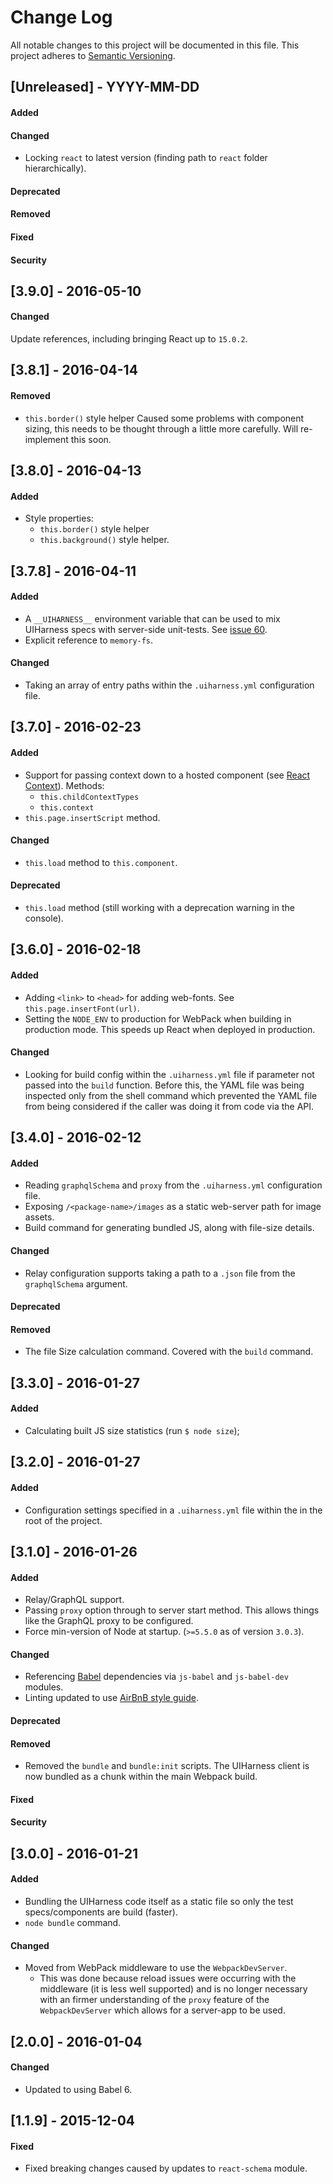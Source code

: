# Change Log
All notable changes to this project will be documented in this file.
This project adheres to [Semantic Versioning](http://semver.org/).


## [Unreleased] - YYYY-MM-DD
#### Added
#### Changed
- Locking `react` to latest version (finding path to `react` folder hierarchically).
#### Deprecated
#### Removed
#### Fixed
#### Security



## [3.9.0] - 2016-05-10
#### Changed
Update references, including bringing React up to `15.0.2`.



## [3.8.1] - 2016-04-14
#### Removed
- `this.border()` style helper
  Caused some problems with component sizing, this needs to be thought through a little more carefully.  Will re-implement this soon.




## [3.8.0] - 2016-04-13
#### Added
- Style properties:
  - `this.border()` style helper
  - `this.background()` style helper.




## [3.7.8] - 2016-04-11
#### Added
- A `__UIHARNESS__` environment variable that can be used to mix UIHarness specs with server-side unit-tests.
  See [issue 60](https://github.com/philcockfield/ui-harness/issues/60).
- Explicit reference to `memory-fs`.

#### Changed
- Taking an array of entry paths within the `.uiharness.yml` configuration file.





## [3.7.0] - 2016-02-23
#### Added
- Support for passing context down to a hosted component (see [React Context](https://facebook.github.io/react/docs/context.html)).
  Methods:
  - `this.childContextTypes`
  - `this.context`
- `this.page.insertScript` method.  

#### Changed
- `this.load` method to `this.component`.

#### Deprecated
- `this.load` method (still working with a deprecation warning in the console).




## [3.6.0] - 2016-02-18
#### Added
- Adding `<link>` to `<head>` for adding web-fonts.  See `this.page.insertFont(url)`.
- Setting the `NODE_ENV` to production for WebPack when building in production mode.
  This speeds up React when deployed in production.

#### Changed
- Looking for build config within the `.uiharness.yml` file if parameter not passed into the `build` function.  Before this, the YAML file was being inspected only from the shell command which prevented the YAML file from being considered if the caller was doing it from code via the API.




## [3.4.0] - 2016-02-12
#### Added
- Reading `graphqlSchema` and `proxy` from the `.uiharness.yml` configuration file.
- Exposing `/<package-name>/images` as a static web-server path for image assets.
- Build command for generating bundled JS, along with file-size details.

#### Changed
- Relay configuration supports taking a path to a `.json` file from the `graphqlSchema` argument.

#### Deprecated
#### Removed
- The file Size calculation command. Covered with the `build` command.



## [3.3.0] - 2016-01-27
#### Added
- Calculating built JS size statistics (run `$ node size`);



## [3.2.0] - 2016-01-27
#### Added
- Configuration settings specified in a `.uiharness.yml` file within the in the root of the project.



## [3.1.0] - 2016-01-26
#### Added
- Relay/GraphQL support.
- Passing `proxy` option through to server start method.  This allows things like the GraphQL proxy to be configured.
- Force min-version of Node at startup. (`>=5.5.0` as of version `3.0.3`).

#### Changed
- Referencing [Babel](https://babeljs.io/) dependencies via `js-babel` and `js-babel-dev` modules.
- Linting updated to use [AirBnB style guide](https://github.com/airbnb/javascript).

#### Deprecated

#### Removed
- Removed the `bundle` and `bundle:init` scripts.  The UIHarness client is now bundled as a chunk within the main Webpack build.

#### Fixed
#### Security


## [3.0.0] - 2016-01-21
#### Added
- Bundling the UIHarness code itself as a static file so only the test specs/components are build (faster).
- `node bundle` command.

#### Changed
- Moved from WebPack middleware to use the `WebpackDevServer`.
  - This was done because reload issues were occurring with the middleware (it is less well supported) and is no longer necessary with an firmer understanding of the `proxy` feature of the `WebpackDevServer` which allows for a server-app to be used.




## [2.0.0] - 2016-01-04
#### Changed
- Updated to using Babel 6.



## [1.1.9] - 2015-12-04
#### Fixed
- Fixed breaking changes caused by updates to `react-schema` module.

